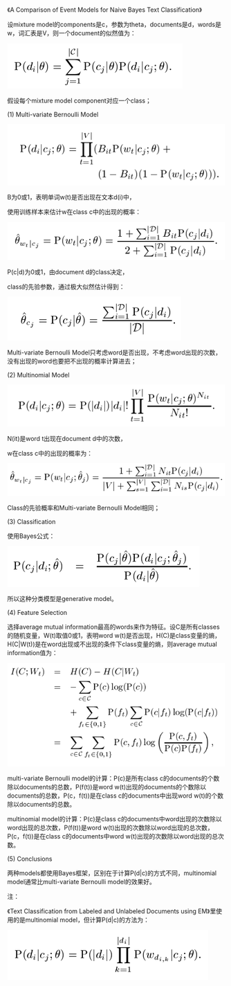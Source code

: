 《A Comparison of Event Models for Naive Bayes Text Classification》

设mixture model的components是c，参数为theta，documents是d，words是w，词汇表是V，则一个document的似然值为：

![image](https://github.com/nicheng0019/Paper-Record/blob/master/image/181.png)
 
假设每个mixture model component对应一个class；

(1)	Multi-variate Bernoulli Model

![image](https://github.com/nicheng0019/Paper-Record/blob/master/image/182.png)

B为0或1，表明单词w(t)是否出现在文本d(i)中，

使用训练样本来估计w在class c中的出现的概率：

![image](https://github.com/nicheng0019/Paper-Record/blob/master/image/183.png)

P(c|d)为0或1，由document d的class决定，

class的先验参数，通过极大似然估计得到：

![image](https://github.com/nicheng0019/Paper-Record/blob/master/image/184.png)

Multi-variate Bernoulli Model只考虑word是否出现，不考虑word出现的次数，没有出现的word也要把不出现的概率计算进去；

(2)	Multinomial Model

![image](https://github.com/nicheng0019/Paper-Record/blob/master/image/185.png)

N(it)是word t出现在document d中的次数，

w在class c中的出现的概率为：

![image](https://github.com/nicheng0019/Paper-Record/blob/master/image/186.png)

Class的先验概率和Multi-variate Bernoulli Model相同；

(3)	Classification

使用Bayes公式：

![image](https://github.com/nicheng0019/Paper-Record/blob/master/image/187.png)

所以这种分类模型是generative model。

(4)	Feature Selection

选择average mutual information最高的words来作为特征。设C是所有classes的随机变量，W(t)取值0或1，表明word w(t)是否出现，H(C)是class变量的熵，H(C|W(t))是在word出现或不出现的条件下class变量的熵，则average mutual information值为：

![image](https://github.com/nicheng0019/Paper-Record/blob/master/image/188.png)

multi-variate Bernoulli model的计算：P(c)是所有class c的documents的个数除以documents的总数，P(f(t))是word w(t)出现的documents的个数除以documents的总数，P(c，f(t))是在class c的documents中出现word w(t)的个数除以documents的总数。

multinomial model的计算：P(c)是class c的documents中word出现的次数除以word出现的总次数，P(f(t))是word w(t)出现的次数除以word出现的总次数，P(c，f(t))是在class c的documents中word w(t)出现的次数除以word出现的总次数。

(5)	Conclusions

两种models都使用Bayes框架，区别在于计算P(d|c)的方式不同，multinomial model通常比multi-variate Bernoulli model的效果好。

注：

《Text Classification from Labeled and Unlabeled Documents using EM》里使用的是multinomial model，但计算P(d|c)的方法为：

![image](https://github.com/nicheng0019/Paper-Record/blob/master/image/189.png)





